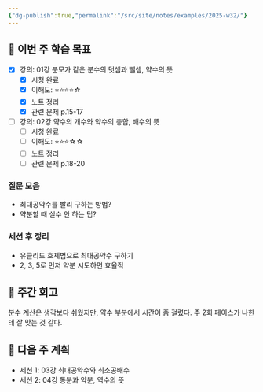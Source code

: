 ```yaml
---
{"dg-publish":true,"permalink":"/src/site/notes/examples/2025-w32/"}
---
```




## 📅 이번 주 학습 목표
<!-- 최소 2개 강의 -->
- [x] 강의: 01강 분모가 같은 분수의 덧셈과 뺄셈, 약수의 뜻
  - [x] 시청 완료
  - [x] 이해도: ⭐⭐⭐⭐☆
  - [x] 노트 정리
  - [x] 관련 문제 p.15-17
- [ ] 강의: 02강 약수의 개수와 약수의 총합, 배수의 뜻
  - [ ] 시청 완료
  - [ ] 이해도: ⭐⭐⭐☆☆
  - [ ] 노트 정리
  - [ ] 관련 문제 p.18-20

### 질문 모음
<!-- 이번 주 질문할 문제들 링크 -->
- 최대공약수를 빨리 구하는 방법?
- 약분할 때 실수 안 하는 팁?

### 세션 후 정리
<!-- 선생님 세션 후 핵심 내용 -->
- 유클리드 호제법으로 최대공약수 구하기
- 2, 3, 5로 먼저 약분 시도하면 효율적

## 📝 주간 회고
<!-- 이번 주 학습 소감 -->
분수 계산은 생각보다 쉬웠지만, 약수 부분에서 시간이 좀 걸렸다. 
주 2회 페이스가 나한테 잘 맞는 것 같다.

## 📅 다음 주 계획
- 세션 1: 03강 최대공약수와 최소공배수
- 세션 2: 04강 통분과 약분, 역수의 뜻